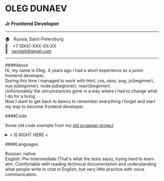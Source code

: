 # OLEG DUNAEV
### Jr Frontend Developer
---
&#127968; &nbsp; Russia, Saint-Petersburg  
&#128241; &nbsp;&nbsp;&nbsp;+7 (9XX)-XXX-XX-XX  
&#128231; &nbsp;&nbsp;yerolgit@gmail.com

---

####About  
Hi, my name is Oleg.
4 years ago I had a short experience as a junior frontend developer.  
During this time I managed to work with html, css, sass, pug, js(beginner), vue js(beginner), node js(beginner), react(beginner).  
Unfortunately the circumstances gone in a way where I had to change what I do for a living.  
Now I want to get back to basics to remember everything I forget and start my way to become frontend developer.  

####Code  

Some old code example from my [old scrapper project](https://github.com/Snailsloth?tab=repositories) 

<details><summary>> IS RIGHT HERE <</summary>
<p>

```javascript
function getResults(body){
	const $ = cheerio.load(body);
	const vacansys = $('.vacancy-serp-item ');
	const results = [];

	vacansys.each((index, element) => {
		const result = $(element);
		const title = result.find('[data-qa="vacancy-serp__vacancy-title"]').text();
		const salary = result.find('[data-qa="vacancy-serp__vacancy-compensation"]').text();
		const link = result.find('a.bloko-link').attr('href');
		const responsibility = result.find('div[data-qa="vacancy-serp__vacancy_snippet_responsibility"]').text();
		const requirement = result.find('div[data-qa="vacancy-serp__vacancy_snippet_requirement"]').text();
		const employerRaw = result.find('a[data-qa="vacancy-serp__vacancy-employer"]');
		const employer = {
			name: employerRaw.text(),
			link: baseURL + employerRaw.attr('href')
		};
		const address = result.find('[data-qa="vacancy-serp__vacancy-address"]').text();
		const date = result.find('span.vacancy-serp-item__publication-date').text();

		results.push({
			title,
			salary,
			link,
			responsibility,
			requirement,
			employer,
			address,
			date
		});
	})

	return results;
}
```

</p>
</details>


####Languages  

Russian: native.  
English: Pre-Intermediate (That's what the tests says), trying hard to learn atm.
Comfortable with reading technical documentation and understanding what people write in chat in English, but very little practice with voice communication.
